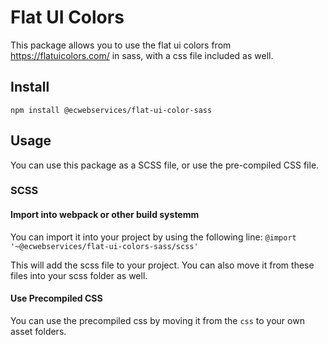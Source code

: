 # Flat UI Colors
This package allows you to use the flat ui colors from https://flatuicolors.com/ in sass, with a css file included as well.

## Install
`npm install @ecwebservices/flat-ui-color-sass`

## Usage
You can use this package as a SCSS file, or use the pre-compiled CSS file.

### SCSS

#### Import into webpack or other build systemm

You can import it into your project by using the following line:
`@import '~@ecwebservices/flat-ui-colors-sass/scss'`

This will add the scss file to your project. You can also move it from these files into your scss folder as well.

#### Use Precompiled CSS

You can use the precompiled css by moving it from the `css` to your own asset folders.